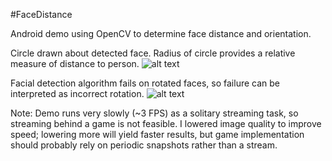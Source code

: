 #FaceDistance

Android demo using OpenCV to determine face distance and orientation.

Circle drawn about detected face. Radius of circle provides a relative measure of distance to person.
![alt text](https://github.com/revansopher/FaceDistance/raw/master/pic1.png "pic1")

Facial detection algorithm fails on rotated faces, so failure can be interpreted as incorrect rotation.
![alt text](https://github.com/revansopher/FaceDistance/raw/master/pic2.png "pic2")

Note: Demo runs very slowly (~3 FPS) as a solitary streaming task, so streaming behind a game is not feasible. I lowered image quality to improve speed; lowering more will yield faster results, but game implementation should probably rely on periodic snapshots rather than a stream.